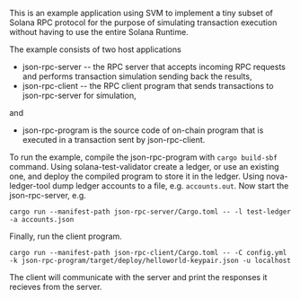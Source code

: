 This is an example application using SVM to implement a tiny subset of
Solana RPC protocol for the purpose of simulating transaction
execution without having to use the entire Solana Runtime.

The example consists of two host applications
- json-rpc-server -- the RPC server that accepts incoming RPC requests
  and performs transaction simulation sending back the results,
- json-rpc-client -- the RPC client program that sends transactions to
  json-rpc-server for simulation,

and

- json-rpc-program is the source code of on-chain program that is
  executed in a transaction sent by json-rpc-client.

To run the example, compile the json-rpc-program with `cargo
build-sbf` command. Using solana-test-validator create a ledger, or
use an existing one, and deploy the compiled program to store it in
the ledger. Using nova-ledger-tool dump ledger accounts to a file,
e.g. `accounts.out`. Now start the json-rpc-server, e.g.
```
cargo run --manifest-path json-rpc-server/Cargo.toml -- -l test-ledger -a accounts.json
```

Finally, run the client program.
```
cargo run --manifest-path json-rpc-client/Cargo.toml -- -C config.yml -k json-rpc-program/target/deploy/helloworld-keypair.json -u localhost
```

The client will communicate with the server and print the responses it
recieves from the server.
